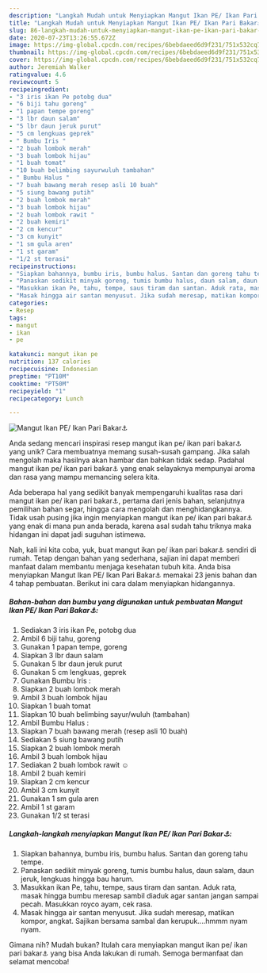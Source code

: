 ```yaml
---
description: "Langkah Mudah untuk Menyiapkan Mangut Ikan PE/ Ikan Pari Bakar⚓ Anti Gagal"
title: "Langkah Mudah untuk Menyiapkan Mangut Ikan PE/ Ikan Pari Bakar⚓ Anti Gagal"
slug: 86-langkah-mudah-untuk-menyiapkan-mangut-ikan-pe-ikan-pari-bakar-anti-gagal
date: 2020-07-23T13:26:55.672Z
image: https://img-global.cpcdn.com/recipes/6bebdaeed6d9f231/751x532cq70/mangut-ikan-pe-ikan-pari-bakar⚓-foto-resep-utama.jpg
thumbnail: https://img-global.cpcdn.com/recipes/6bebdaeed6d9f231/751x532cq70/mangut-ikan-pe-ikan-pari-bakar⚓-foto-resep-utama.jpg
cover: https://img-global.cpcdn.com/recipes/6bebdaeed6d9f231/751x532cq70/mangut-ikan-pe-ikan-pari-bakar⚓-foto-resep-utama.jpg
author: Jeremiah Walker
ratingvalue: 4.6
reviewcount: 5
recipeingredient:
- "3 iris ikan Pe potobg dua"
- "6 biji tahu goreng"
- "1 papan tempe goreng"
- "3 lbr daun salam"
- "5 lbr daun jeruk purut"
- "5 cm lengkuas geprek"
- " Bumbu Iris "
- "2 buah lombok merah"
- "3 buah lombok hijau"
- "1 buah tomat"
- "10 buah belimbing sayurwuluh tambahan"
- " Bumbu Halus "
- "7 buah bawang merah resep asli 10 buah"
- "5 siung bawang putih"
- "2 buah lombok merah"
- "3 buah lombok hijau"
- "2 buah lombok rawit "
- "2 buah kemiri"
- "2 cm kencur"
- "3 cm kunyit"
- "1 sm gula aren"
- "1 st garam"
- "1/2 st terasi"
recipeinstructions:
- "Siapkan bahannya, bumbu iris, bumbu halus. Santan dan goreng tahu tempe."
- "Panaskan sedikit minyak goreng, tumis bumbu halus, daun salam, daun jeruk, lengkuas hingga bau harum."
- "Masukkan ikan Pe, tahu, tempe, saus tiram dan santan. Aduk rata, masak hingga bumbu meresap sambil diaduk agar santan jangan sampai pecah. Masukkan royco ayam, cek rasa."
- "Masak hingga air santan menyusut. Jika sudah meresap, matikan kompor, angkat. Sajikan bersama sambal dan kerupuk....hmmm nyam nyam."
categories:
- Resep
tags:
- mangut
- ikan
- pe

katakunci: mangut ikan pe 
nutrition: 137 calories
recipecuisine: Indonesian
preptime: "PT10M"
cooktime: "PT50M"
recipeyield: "1"
recipecategory: Lunch

---
```



![Mangut Ikan PE/ Ikan Pari Bakar⚓](https://img-global.cpcdn.com/recipes/6bebdaeed6d9f231/751x532cq70/mangut-ikan-pe-ikan-pari-bakar⚓-foto-resep-utama.jpg)

Anda sedang mencari inspirasi resep mangut ikan pe/ ikan pari bakar⚓ yang unik? Cara membuatnya memang susah-susah gampang. Jika salah mengolah maka hasilnya akan hambar dan bahkan tidak sedap. Padahal mangut ikan pe/ ikan pari bakar⚓ yang enak selayaknya mempunyai aroma dan rasa yang mampu memancing selera kita.

Ada beberapa hal yang sedikit banyak mempengaruhi kualitas rasa dari mangut ikan pe/ ikan pari bakar⚓, pertama dari jenis bahan, selanjutnya pemilihan bahan segar, hingga cara mengolah dan menghidangkannya. Tidak usah pusing jika ingin menyiapkan mangut ikan pe/ ikan pari bakar⚓ yang enak di mana pun anda berada, karena asal sudah tahu triknya maka hidangan ini dapat jadi suguhan istimewa.




Nah, kali ini kita coba, yuk, buat mangut ikan pe/ ikan pari bakar⚓ sendiri di rumah. Tetap dengan bahan yang sederhana, sajian ini dapat memberi manfaat dalam membantu menjaga kesehatan tubuh kita. Anda bisa menyiapkan Mangut Ikan PE/ Ikan Pari Bakar⚓ memakai 23 jenis bahan dan 4 tahap pembuatan. Berikut ini cara dalam menyiapkan hidangannya.

<!--inarticleads1-->

##### Bahan-bahan dan bumbu yang digunakan untuk pembuatan Mangut Ikan PE/ Ikan Pari Bakar⚓:

1. Sediakan 3 iris ikan Pe, potobg dua
1. Ambil 6 biji tahu, goreng
1. Gunakan 1 papan tempe, goreng
1. Siapkan 3 lbr daun salam
1. Gunakan 5 lbr daun jeruk purut
1. Gunakan 5 cm lengkuas, geprek
1. Gunakan  Bumbu Iris :
1. Siapkan 2 buah lombok merah
1. Ambil 3 buah lombok hijau
1. Siapkan 1 buah tomat
1. Siapkan 10 buah belimbing sayur/wuluh (tambahan)
1. Ambil  Bumbu Halus :
1. Siapkan 7 buah bawang merah (resep asli 10 buah)
1. Sediakan 5 siung bawang putih
1. Siapkan 2 buah lombok merah
1. Ambil 3 buah lombok hijau
1. Sediakan 2 buah lombok rawit ☺
1. Ambil 2 buah kemiri
1. Siapkan 2 cm kencur
1. Ambil 3 cm kunyit
1. Gunakan 1 sm gula aren
1. Ambil 1 st garam
1. Gunakan 1/2 st terasi




<!--inarticleads2-->

##### Langkah-langkah menyiapkan Mangut Ikan PE/ Ikan Pari Bakar⚓:

1. Siapkan bahannya, bumbu iris, bumbu halus. Santan dan goreng tahu tempe.
1. Panaskan sedikit minyak goreng, tumis bumbu halus, daun salam, daun jeruk, lengkuas hingga bau harum.
1. Masukkan ikan Pe, tahu, tempe, saus tiram dan santan. Aduk rata, masak hingga bumbu meresap sambil diaduk agar santan jangan sampai pecah. Masukkan royco ayam, cek rasa.
1. Masak hingga air santan menyusut. Jika sudah meresap, matikan kompor, angkat. Sajikan bersama sambal dan kerupuk....hmmm nyam nyam.




Gimana nih? Mudah bukan? Itulah cara menyiapkan mangut ikan pe/ ikan pari bakar⚓ yang bisa Anda lakukan di rumah. Semoga bermanfaat dan selamat mencoba!
